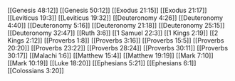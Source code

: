 [[Genesis 48:12]]
[[Genesis 50:12]]
[[Exodus 21:15]]
[[Exodus 21:17]]
[[Leviticus 19:3]]
[[Leviticus 19:32]]
[[Deuteronomy 4:26]]
[[Deuteronomy 4:40]]
[[Deuteronomy 5:16]]
[[Deuteronomy 21:18]]
[[Deuteronomy 25:15]]
[[Deuteronomy 32:47]]
[[Ruth 3:6]]
[[1 Samuel 22:3]]
[[1 Kings 2:19]]
[[2 Kings 2:12]]
[[Proverbs 1:8]]
[[Proverbs 3:16]]
[[Proverbs 15:5]]
[[Proverbs 20:20]]
[[Proverbs 23:22]]
[[Proverbs 28:24]]
[[Proverbs 30:11]]
[[Proverbs 30:17]]
[[Malachi 1:6]]
[[Matthew 15:4]]
[[Matthew 19:19]]
[[Mark 7:10]]
[[Mark 10:19]]
[[Luke 18:20]]
[[Ephesians 5:21]]
[[Ephesians 6:1]]
[[Colossians 3:20]]
